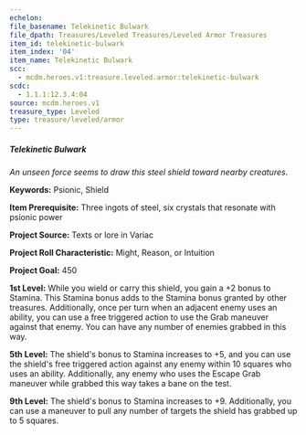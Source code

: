 ```yaml
---
echelon:
file_basename: Telekinetic Bulwark
file_dpath: Treasures/Leveled Treasures/Leveled Armor Treasures
item_id: telekinetic-bulwark
item_index: '04'
item_name: Telekinetic Bulwark
scc:
  - mcdm.heroes.v1:treasure.leveled.armor:telekinetic-bulwark
scdc:
  - 1.1.1:12.3.4:04
source: mcdm.heroes.v1
treasure_type: Leveled
type: treasure/leveled/armor
---
```


##### Telekinetic Bulwark

*An unseen force seems to draw this steel shield toward nearby creatures.*

**Keywords:** Psionic, Shield

**Item Prerequisite:** Three ingots of steel, six crystals that resonate with psionic power

**Project Source:** Texts or lore in Variac

**Project Roll Characteristic:** Might, Reason, or Intuition

**Project Goal:** 450

**1st Level:** While you wield or carry this shield, you gain a +2 bonus to Stamina. This Stamina bonus adds to the Stamina bonus granted by other treasures. Additionally, once per turn when an adjacent enemy uses an ability, you can use a free triggered action to use the Grab maneuver against that enemy. You can have any number of enemies grabbed in this way.

**5th Level:** The shield's bonus to Stamina increases to +5, and you can use the shield's free triggered action against any enemy within 10 squares who uses an ability. Additionally, any enemy who uses the Escape Grab maneuver while grabbed this way takes a bane on the test.

**9th Level:** The shield's bonus to Stamina increases to +9. Additionally, you can use a maneuver to pull any number of targets the shield has grabbed up to 5 squares.
